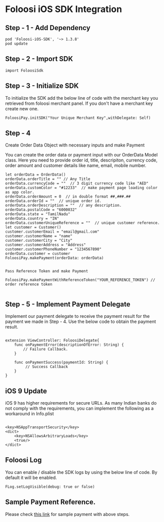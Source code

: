 # Foloosi iOS SDK Integration

## Step - 1 - Add Dependency

```
pod 'Foloosi-iOS-SDK', '~> 1.3.8'
pod update
```

## Step - 2 - Import SDK 

```
import FoloosiSdk
```


## Step - 3 - Initialize SDK 

To initialize the SDK add the below line of code with the merchant key you retrieved from foloosi merchant panel. If you don't have a merchant key create new one.

```
FoloosiPay.initSDK("Your Unique Merchant Key",withDelegate: Self)
```

## Step - 4 

Create Order Data Object with necessary inputs and make Payment

You can create the order data or payment input with our OrderData Model class. Here you need to provide order id, title, descripiton, currency code, order amount and customer details like name, email, mobile number.

```
let orderData = OrderData()
orderData.orderTitle = "" // Any Title
orderData.currencyCode = ""  // 3 digit currency code like "AED"
orderData.customColor = "#12233"  // make payment page loading color as app color. 
orderData.orderAmount = 0  // in double format ##,###.##
orderData.orderId = ""  // unique order id. 
orderData.orderDescription = ""  // any description.
orderData.postalCode = "6000032" 
orderData.state = "TamilNadu"
orderData.country = "IN"
orderData.customerUniqueReference = ""  // unique customer reference. 
let customer = Customer()
customer.customerEmail = "email@gmail.com"
customer.customerName = "name"
customer.customerCity = "City"
customer.customerAddress = "Address"
customer.customerPhoneNumber = "1234567890"
orderData.customer = customer
FoloosiPay.makePayment(orderData: orderData)


Pass Reference Token and make Payment

FoloosiPay.makePaymentWithReferenceToken("YOUR_REFERENCE_TOKEN") // order reference token


```

## Step - 5 - Implement Payment Delegate

Implement our payment delegate to receive the payment result for the payment we made in Step - 4. Use the below code to obtain the payment result.

```

extension ViewController: FoloosiDelegate{
    func onPaymentError(descriptionOfError: String) {
        // Failure Callback.
    }
    
    func onPaymentSuccess(paymentId: String) {
         // Success Callback
    }
}

```

## iOS 9 Update

iOS 9 has higher requirements for secure URLs. As many Indian banks do not comply with the requirements, you can implement the following as a workaround in Info.plist

```

<key>NSAppTransportSecurity</key>
<dict>
    <key>NSAllowsArbitraryLoads</key>
    <true/>
</dict>

```

## Foloosi Log

You can enable / disable the SDK logs by using the below line of code. By default it will be enabled.

```
FLog.setLogVisible(debug: true or false)

```



## Sample Payment Reference.

Please check [this link](https://github.com/FoloosiTech/Foloosi-iOS-SDK/tree/master/Demo) for sample payment with above steps.

